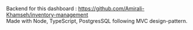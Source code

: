Backend for this dashboard : https://github.com/Amirali-Khamseh/inventory-management
</br>
Made with Node, TypeScript, PostgresSQL following MVC design-pattern.
